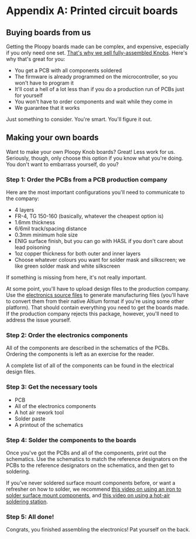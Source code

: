 # Appendix A: Printed circuit boards


## Buying boards from us
Getting the Ploopy boards made can be complex, and expensive, especially if you only need one set. [That's why we sell fully-assembled Knobs](https://ploopy.co/product-category/knob/). Here's why that's great for you:

- You get a PCB with all components soldered
- The firmware is already programmed on the microcontroller, so you won't have to program it
- It'll cost a hell of a lot less than if you do a production run of PCBs just for yourself
- You won't have to order components and wait while they come in
- We guarantee that it works

Just something to consider. You're smart. You'll figure it out.

## Making your own boards

Want to make your own Ploopy Knob boards? Great! Less work for us. Seriously, though, only choose this option if you know what you're doing. You don't want to embarrass yourself, do you?

### Step 1: Order the PCBs from a PCB production company

Here are the most important configurations you'll need to communicate to the company:

- 4 layers
- FR-4, TG 150-160 (basically, whatever the cheapest option is)
- 1.6mm thickness
- 6/6mil track/spacing distance
- 0.3mm minimum hole size
- ENIG surface finish, but you can go with HASL if you don't care about lead poisoning
- 1oz copper thickness for both outer and inner layers
- Choose whatever colours you want for solder mask and silkscreen; we like green solder mask and white silkscreen

If something is missing from here, it's not really important.

At some point, you'll have to upload design files to the production company. Use the [electronics source files](https://github.com/ploopyco/knob/tree/master/hardware/electronics) to generate manufacturing files (you'll have to convert them from their native Altium format if you're using some other platform). That should contain everything you need to get the boards made. If the production company rejects this package, however, you'll need to address the issue yourself.


### Step 2: Order the electronics components

All of the components are described in the schematics of the PCBs. Ordering the components is left as an exercise for the reader.

A complete list of all of the components can be found in the electrical design files.


### Step 3: Get the necessary tools

- PCB
- All of the electronics components
- A hot air rework tool
- Solder paste
- A printout of the schematics


### Step 4: Solder the components to the boards

Once you've got the PCBs and all of the components, print out the schematics. Use the schematics to match the reference designators on the PCBs to the reference designators on the schematics, and then get to soldering.

If you've never soldered surface mount components before, or want a refresher on how to solder, we recommend [this video on using an iron to solder surface mount components](https://www.youtube.com/watch?v=3NN7UGWYmBY), and [this video on using a hot-air soldering station](https://www.youtube.com/watch?v=c_Qt5CtUlqY).


### Step 5: All done!

Congrats, you finished assembling the electronics! Pat yourself on the back.
